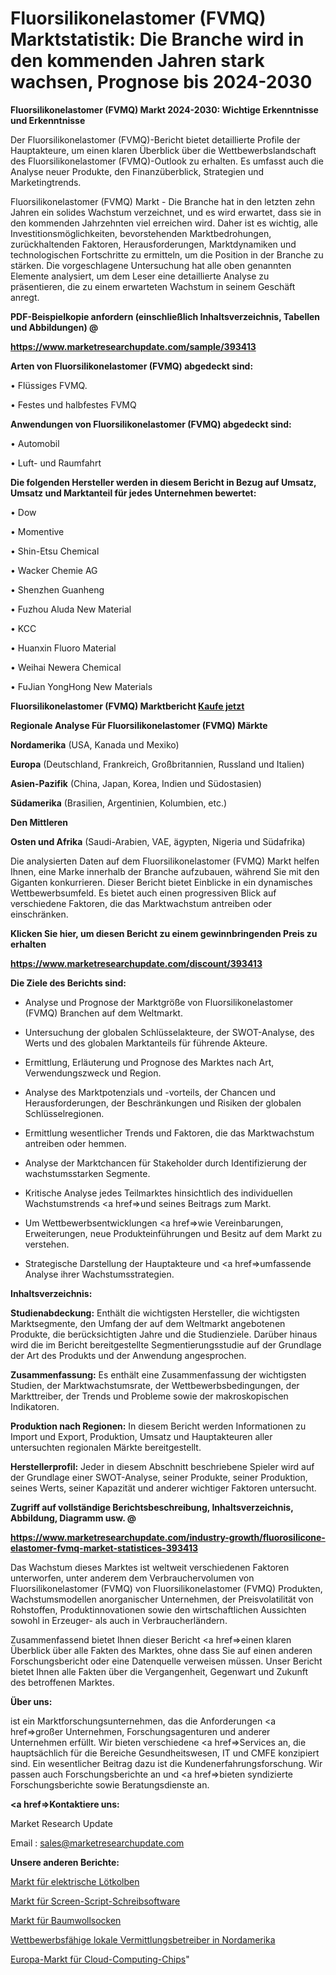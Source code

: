 # Fluorsilikonelastomer (FVMQ) Marktstatistik: Die Branche wird in den kommenden Jahren stark wachsen, Prognose bis 2024-2030

<strong>Fluorsilikonelastomer (FVMQ) Markt 2024-2030: Wichtige Erkenntnisse und Erkenntnisse</strong>

Der Fluorsilikonelastomer (FVMQ)-Bericht bietet detaillierte Profile der Hauptakteure, um einen klaren Überblick über die Wettbewerbslandschaft des Fluorsilikonelastomer (FVMQ)-Outlook zu erhalten. Es umfasst auch die Analyse neuer Produkte, den Finanzüberblick, Strategien und Marketingtrends.

Fluorsilikonelastomer (FVMQ) Markt - Die Branche hat in den letzten zehn Jahren ein solides Wachstum verzeichnet, und es wird erwartet, dass sie in den kommenden Jahrzehnten viel erreichen wird. Daher ist es wichtig, alle Investitionsmöglichkeiten, bevorstehenden Marktbedrohungen, zurückhaltenden Faktoren, Herausforderungen, Marktdynamiken und technologischen Fortschritte zu ermitteln, um die Position in der Branche zu stärken. Die vorgeschlagene Untersuchung hat alle oben genannten Elemente analysiert, um dem Leser eine detaillierte Analyse zu präsentieren, die zu einem erwarteten Wachstum in seinem Geschäft anregt.



<strong><b>PDF-Beispielkopie anfordern (einschließlich Inhaltsverzeichnis, Tabellen und Abbildungen) @ </b></strong>

<strong><a href=https://www.marketresearchupdate.com/sample/393413>

<strong>https://www.marketresearchupdate.com/sample/393413</u></a></strong></strong>



<strong>Arten von Fluorsilikonelastomer (FVMQ) abgedeckt sind:</strong>

• Flüssiges FVMQ.

• Festes und halbfestes FVMQ



<strong>Anwendungen von Fluorsilikonelastomer (FVMQ) abgedeckt sind:</strong>

• Automobil

• Luft- und Raumfahrt



<strong>Die folgenden Hersteller werden in diesem Bericht in Bezug auf Umsatz, Umsatz und Marktanteil für jedes Unternehmen bewertet:</strong>

• Dow

• Momentive

• Shin-Etsu Chemical

• Wacker Chemie AG

• Shenzhen Guanheng

• Fuzhou Aluda New Material

• KCC

• Huanxin Fluoro Material

• Weihai Newera Chemical

• FuJian YongHong New Materials



<strong>Fluorsilikonelastomer (FVMQ) Marktbericht <a href=https://www.marketresearchupdate.com/buynow/393413>Kaufe jetzt</a></strong>



<strong>Regionale Analyse Für Fluorsilikonelastomer (FVMQ) Märkte</strong>



<strong>Nordamerika</strong> (USA, Kanada und Mexiko)



<strong>Europa</strong> (Deutschland, Frankreich, Großbritannien, Russland und Italien)



<strong>Asien-Pazifik</strong> (China, Japan, Korea, Indien und Südostasien)



<strong>Südamerika</strong> (Brasilien, Argentinien, Kolumbien, etc.)



<strong>Den Mittleren</strong> 

<strong>Osten und Afrika</strong> (Saudi-Arabien, VAE, ägypten, Nigeria und Südafrika)

Die analysierten Daten auf dem Fluorsilikonelastomer (FVMQ) Markt helfen Ihnen, eine Marke innerhalb der Branche aufzubauen, während Sie mit den Giganten konkurrieren. Dieser Bericht bietet Einblicke in ein dynamisches Wettbewerbsumfeld. Es bietet auch einen progressiven Blick auf verschiedene Faktoren, die das Marktwachstum antreiben oder einschränken.



<strong>Klicken Sie hier, um diesen Bericht zu einem gewinnbringenden Preis zu erhalten
</strong>

<strong><a href=https://www.marketresearchupdate.com/discount/393413>https://www.marketresearchupdate.com/discount/393413</b></u></strong></a>



<strong>Die Ziele des Berichts sind:</strong>

- Analyse und Prognose der Marktgröße von Fluorsilikonelastomer (FVMQ) Branchen auf dem Weltmarkt.

- Untersuchung der globalen Schlüsselakteure, der SWOT-Analyse, des Werts und des globalen Marktanteils für führende Akteure.

- Ermittlung, Erläuterung und Prognose des Marktes nach Art, Verwendungszweck und Region.

- Analyse des Marktpotenzials und -vorteils, der Chancen und Herausforderungen, der Beschränkungen und Risiken der globalen Schlüsselregionen.

- Ermittlung wesentlicher Trends und Faktoren, die das Marktwachstum antreiben oder hemmen.

- Analyse der Marktchancen für Stakeholder durch Identifizierung der wachstumsstarken Segmente.

- Kritische Analyse jedes Teilmarktes hinsichtlich des individuellen Wachstumstrends <a href=>und</a> seines Beitrags zum Markt.

- Um Wettbewerbsentwicklungen <a href=>wie</a> Vereinbarungen, Erweiterungen, neue Produkteinführungen und Besitz auf dem Markt zu verstehen.

- Strategische Darstellung der Hauptakteure und <a href=>umfas</a>sende Analyse ihrer Wachstumsstrategien.



<strong>Inhaltsverzeichnis:</strong>



<strong>Studienabdeckung:</strong> Enthält die wichtigsten Hersteller, die wichtigsten Marktsegmente, den Umfang der auf dem Weltmarkt angebotenen Produkte, die berücksichtigten Jahre und die Studienziele. Darüber hinaus wird die im Bericht bereitgestellte Segmentierungsstudie auf der Grundlage der Art des Produkts und der Anwendung angesprochen.



<strong>Zusammenfassung:</strong> Es enthält eine Zusammenfassung der wichtigsten Studien, der Marktwachstumsrate, der Wettbewerbsbedingungen, der Markttreiber, der Trends und Probleme sowie der makroskopischen Indikatoren.



<strong>Produktion nach Regionen:</strong> In diesem Bericht werden Informationen zu Import und Export, Produktion, Umsatz und Hauptakteuren aller untersuchten regionalen Märkte bereitgestellt.



<strong>Herstellerprofil:</strong> Jeder in diesem Abschnitt beschriebene Spieler wird auf der Grundlage einer SWOT-Analyse, seiner Produkte, seiner Produktion, seines Werts, seiner Kapazität und anderer wichtiger Faktoren untersucht.



<strong><b>Zugriff auf vollständige Berichtsbeschreibung, Inhaltsverzeichnis, Abbildung, Diagramm usw. @ </b></strong>

<strong><a href=https://www.marketresearchupdate.com/industry-growth/fluorosilicone-elastomer-fvmq-market-statistices-393413>https://www.marketresearchupdate.com/industry-growth/fluorosilicone-elastomer-fvmq-market-statistices-393413</a></strong>

Das Wachstum dieses Marktes ist weltweit verschiedenen Faktoren unterworfen, unter anderem dem Verbrauchervolumen von Fluorsilikonelastomer (FVMQ) von Fluorsilikonelastomer (FVMQ) Produkten, Wachstumsmodellen anorganischer Unternehmen, der Preisvolatilität von Rohstoffen, Produktinnovationen sowie den wirtschaftlichen Aussichten sowohl in Erzeuger- als auch in Verbraucherländern.

Zusammenfassend bietet Ihnen dieser Bericht <a href=>einen</a> klaren Überblick über alle Fakten des Marktes, ohne dass Sie auf einen anderen Forschungsbericht oder eine Datenquelle verweisen müssen. Unser Bericht bietet Ihnen alle Fakten über die Vergangenheit, Gegenwart und Zukunft des betroffenen Marktes.



<strong>Über uns:</strong>

 ist ein Marktforschungsunternehmen, das die Anforderungen <a href=>großer</a> Unternehmen, Forschungsagenturen und anderer Unternehmen erfüllt. Wir bieten verschiedene <a href=>Services</a> an, die hauptsächlich für die Bereiche Gesundheitswesen, IT und CMFE konzipiert sind. Ein wesentlicher Beitrag dazu ist die Kundenerfahrungsforschung. Wir passen auch Forschungsberichte an und <a href=>bieten</a> syndizierte Forschungsberichte sowie Beratungsdienste an.



<strong><a href=>Kontaktiere uns:</a></strong>

Market Research Update

Email : sales@marketresearchupdate.com



<strong>Unsere anderen Berichte:</strong>

<a href=https://www.linkedin.com/pulse/electric-soldering-iron-market-witness-huge-growth-2029>Markt für elektrische Lötkolben</a>

<a href=https://www.linkedin.com/pulse/screen-script-writing-software-market>Markt für Screen-Script-Schreibsoftware</a>

<a href=https://www.linkedin.com/pulse/cotton-socks-market-analysis-segment-region-growth>Markt für Baumwollsocken</a>

<a href=https://www.linkedin.com/pulse/north-america-competitive-local-exchange-carriers>Wettbewerbsfähige lokale Vermittlungsbetreiber in Nordamerika</a>

<a href=https://www.linkedin.com/pulse/europe-cloud-computing-chips-market-size-share>Europa-Markt für Cloud-Computing-Chips</a>"
